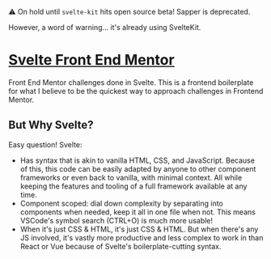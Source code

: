 ⚠ On hold until `svelte-kit` hits open source beta! Sapper is deprecated.

However, a word of warning... it's already using SvelteKit.

# [Svelte Front End Mentor](https://svelte-fm.netlify.app/)

Front End Mentor challenges done in Svelte. This is a frontend boilerplate for what I believe to be the quickest way to approach challenges in Frontend Mentor. 

## But Why Svelte?

Easy question! Svelte:

- Has syntax that is akin to vanilla HTML, CSS, and JavaScript. Because of this, this code can be easily adapted by anyone to other component frameworks or even back to vanilla, with minimal context. All while keeping the features and tooling of a full framework available at any time.
- Component scoped: dial down complexity by separating into components when needed, keep it all in one file when not. This means VSCode's symbol search (CTRL+O) is much more usable!
- When it's just CSS & HTML, it's just CSS & HTML. But when there's any JS involved, it's vastly more productive and less complex to work in than React or Vue because of Svelte's boilerplate-cutting syntax.
